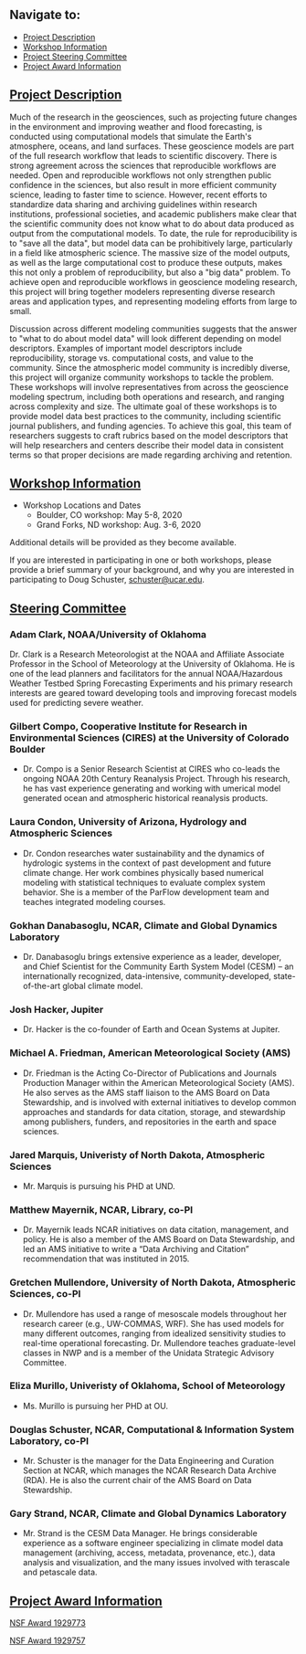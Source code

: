 ## Navigate to:
* [Project Description](index.md/#project-description)
* [Workshop Information](index.md/#workshop-information)
* [Project Steering Committee](index.md/#steering-committee)
* [Project Award Information](index.md/#project-award-information)

## [Project Description](#project-description)
Much of the research in the geosciences, such as projecting future changes in the environment and improving weather and flood
forecasting, is conducted using computational models that simulate the Earth's atmosphere, oceans, and land surfaces. These
geoscience models are part of the full research workflow that leads to scientific discovery. There is strong agreement across
the sciences that reproducible workflows are needed. Open and reproducible workflows not only strengthen public confidence in
the sciences, but also result in more efficient community science, leading to faster time to science. However, recent efforts
to standardize data sharing and archiving guidelines within research institutions, professional societies, and academic
publishers make clear that the scientific community does not know what to do about data produced as output from the
computational models. To date, the rule for reproducibility is to "save all the data", but model data can be prohibitively
large, particularly in a field like atmospheric science. The massive size of the model outputs, as well as the large
computational cost to produce these outputs, makes this not only a problem of reproducibility, but also a "big data" problem.
To achieve open and reproducible workflows in geoscience modeling research, this project will bring together modelers
representing diverse research areas and application types, and representing modeling efforts from large to small.

Discussion across different modeling communities suggests that the answer to "what to do about model data" will look different
depending on model descriptors. Examples of important model descriptors include reproducibility, storage vs. computational
costs, and value to the community. Since the atmospheric model community is incredibly diverse, this project will organize
community workshops to tackle the problem. These workshops will involve representatives from across the geoscience modeling
spectrum, including both operations and research, and ranging across complexity and size. The ultimate goal of these workshops
is to provide model data best practices to the community, including scientific journal publishers, and funding agencies. To
achieve this goal, this team of researchers suggests to craft rubrics based on the model descriptors that will help
researchers and centers describe their model data in consistent terms so that proper decisions are made regarding archiving
and retention.

## [Workshop Information](#workshop-information)
* Workshop Locations and Dates
  * Boulder, CO workshop: May 5-8, 2020
  * Grand Forks, ND workshop: Aug. 3-6, 2020

Additional details will be provided as they become available.

If you are interested in participating in one or both workshops, please provide a brief summary of your background, and why you are interested in participating to Doug Schuster, schuster@ucar.edu. 

## [Steering Committee](#steering-committee)
 
### Adam Clark, NOAA/University of Oklahoma
Dr. Clark is a Research Meteorologist at the NOAA 
and Affiliate Associate Professor in the School of Meteorology at the University of Oklahoma. 
He is one of the lead planners and facilitators for the annual NOAA/Hazardous Weather Testbed 
Spring Forecasting Experiments and his primary research interests are geared toward developing 
tools and improving forecast models used for predicting severe weather.

### Gilbert Compo, Cooperative Institute for Research in Environmental Sciences (CIRES) at the University of Colorado Boulder
* Dr. Compo is a Senior Research Scientist at CIRES who co-leads the ongoing NOAA 20th Century 
Reanalysis Project. Through his research, he has vast experience generating and working with 
umerical model generated ocean and atmospheric historical reanalysis products. 

### Laura Condon, University of Arizona, Hydrology and Atmospheric Sciences
* Dr. Condon researches water sustainability and the dynamics of hydrologic systems in the context of 
past development and future climate change. Her work combines physically based numerical modeling 
with statistical techniques to evaluate complex system behavior. She is a member of the ParFlow 
development team and teaches integrated modeling courses.

### Gokhan Danabasoglu, NCAR, Climate and Global Dynamics Laboratory
* Dr. Danabasoglu brings extensive experience as a leader, developer, and Chief Scientist for the 
Community Earth System Model (CESM) – an internationally recognized, data-intensive, 
community-developed, state-of-the-art global climate model.

### Josh Hacker, Jupiter
* Dr. Hacker is the co-founder of Earth and Ocean Systems at Jupiter.

### Michael A. Friedman, American Meteorological Society (AMS) 
* Dr. Friedman is the Acting Co-Director of Publications and Journals Production Manager within 
the American Meteorological Society (AMS). He also serves as the AMS staff liaison to the 
AMS Board on Data Stewardship, and is involved with external initiatives to develop common 
approaches and standards for data citation, storage, and stewardship among publishers, funders, 
and repositories in the earth and space sciences.

### Jared Marquis, Univeristy of North Dakota, Atmospheric Sciences
* Mr. Marquis is pursuing his PHD at UND.

### Matthew Mayernik, NCAR, Library, co-PI
* Dr. Mayernik leads NCAR initiatives on data citation, management, and policy. He is also a member 
of the AMS Board on Data Stewardship, and led an AMS initiative to write a “Data Archiving and Citation” 
recommendation that was instituted in 2015.

### Gretchen Mullendore, University of North Dakota, Atmospheric Sciences, co-PI
* Dr. Mullendore has used a range of mesoscale models throughout her research career (e.g., UW-COMMAS, WRF). 
She has used models for many different outcomes, ranging from idealized sensitivity studies to 
real-time operational forecasting. Dr. Mullendore teaches graduate-level classes in NWP and 
is a member of the Unidata Strategic Advisory Committee.

### Eliza Murillo, Univeristy of Oklahoma, School of Meteorology
* Ms. Murillo is pursuing her PHD at OU.

### Douglas Schuster, NCAR, Computational & Information System Laboratory, co-PI
* Mr. Schuster is the manager for the Data Engineering and Curation Section at NCAR, 
which manages the NCAR Research Data Archive (RDA). He is also the current 
chair of the AMS Board on Data Stewardship.

### Gary Strand, NCAR, Climate and Global Dynamics Laboratory
* Mr. Strand is the CESM Data Manager. He brings considerable experience as a software 
engineer specializing in climate model data management (archiving, access, metadata, provenance, etc.), 
data analysis and visualization, and the many issues involved with terascale and petascale data.

## [Project Award Information](#project-award-information)

[NSF Award 1929773](https://www.nsf.gov/awardsearch/showAward?AWD_ID=1929773&HistoricalAwards=false)

[NSF Award 1929757](https://www.nsf.gov/awardsearch/showAward?AWD_ID=1929757&HistoricalAwards=false)
